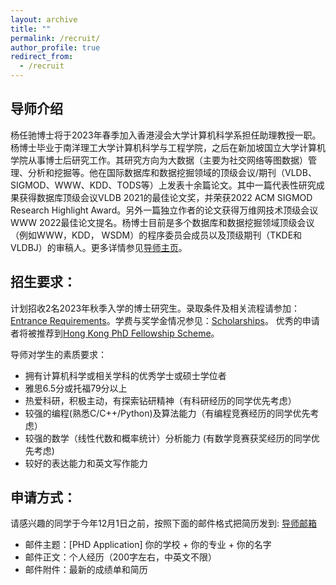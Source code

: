 ```yaml
---
layout: archive
title: ""
permalink: /recruit/
author_profile: true
redirect_from:
  - /recruit
---
```



## 导师介绍
杨任驰博士将于2023年春季加入香港浸会大学计算机科学系担任助理教授一职。杨博士毕业于南洋理工大学计算机科学与工程学院，之后在新加坡国立大学计算机学院从事博士后研究工作。其研究方向为大数据（主要为社交网络等图数据）管理、分析和挖掘等。他在国际数据库和数据挖掘领域的顶级会议/期刊（VLDB、SIGMOD、WWW、KDD、TODS等）上发表十余篇论文。其中一篇代表性研究成果获得数据库顶级会议VLDB 2021的最佳论文奖，并荣获2022 ACM SIGMOD Research Highlight Award。另外一篇独立作者的论文获得万维网技术顶级会议WWW 2022最佳论文提名。杨博士目前是多个数据库和数据挖掘领域顶级会议（例如WWW，KDD， WSDM）的程序委员会成员以及顶级期刊（TKDE和VLDBJ）的审稿人。更多详情参见[导师主页](https://www.comp.hkbu.edu.hk/~renchi)。

## 招生要求：
计划招收2名2023年秋季入学的博士研究生。录取条件及相关流程请参加：[Entrance Requirements](https://www.comp.hkbu.edu.hk/v1/?pid=70)。学费与奖学金情况参见：[Scholarships](https://gs.hkbu.edu.hk/admission/research-postgraduate-programmes/fees-scholarships-and-financial-aid)。
优秀的申请者将被推荐到[Hong Kong PhD Fellowship Scheme](https://www.comp.hkbu.edu.hk/v1/?page=hkpfs-info)。
<!-- ![hkpfs](https://www.comp.hkbu.edu.hk/~xinhuang/images/HKPFS.png) -->

<!-- 学校要求参见：[Application](https://gs.hkbu.edu.hk/programmes/doctor-of-philosophy-master-of-philosophy-department-of-computer-science)  -->

导师对学生的素质要求：
- 拥有计算机科学或相关学科的优秀学士或硕士学位者
- 雅思6.5分或托福79分以上
- 热爱科研，积极主动，有探索钻研精神（有科研经历的同学优先考虑）
- 较强的编程(熟悉C/C++/Python)及算法能力（有编程竞赛经历的同学优先考虑）
- 较强的数学（线性代数和概率统计）分析能力 (有数学竞赛获奖经历的同学优先考虑)
- 较好的表达能力和英文写作能力

## 申请方式：
请感兴趣的同学于今年12月1日之前，按照下面的邮件格式把简历发到: [导师邮箱](mailto:renchi@hkbu.edu.hk)
- 邮件主题：[PHD Application]  你的学校 + 你的专业 + 你的名字
- 邮件正文：个人经历（200字左右，中英文不限）
- 邮件附件：最新的成绩单和简历
